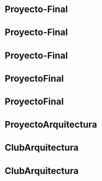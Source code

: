 # Proyecto-Final
# Proyecto-Final
# Proyecto-Final
# ProyectoFinal
# ProyectoFinal
# ProyectoArquitectura
# ClubArquitectura
# ClubArquitectura
